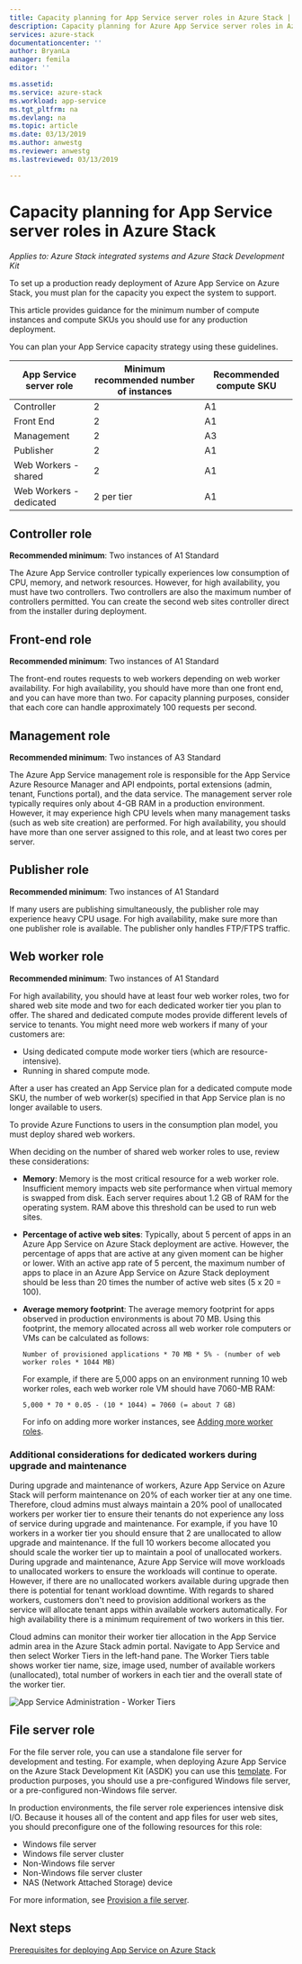 ```yaml
---
title: Capacity planning for App Service server roles in Azure Stack | Microsoft Docs
description: Capacity planning for Azure App Service server roles in Azure Stack
services: azure-stack
documentationcenter: ''
author: BryanLa
manager: femila
editor: ''

ms.assetid:
ms.service: azure-stack
ms.workload: app-service
ms.tgt_pltfrm: na
ms.devlang: na
ms.topic: article
ms.date: 03/13/2019
ms.author: anwestg
ms.reviewer: anwestg
ms.lastreviewed: 03/13/2019

---
```

# Capacity planning for App Service server roles in Azure Stack

*Applies to: Azure Stack integrated systems and Azure Stack Development Kit*

To set up a production ready deployment of Azure App Service on Azure Stack, you must plan for the capacity you expect the system to support.  

This article provides guidance for the minimum number of compute instances and compute SKUs you should use for any production deployment.

You can plan your App Service capacity strategy using these guidelines.

| App Service server role | Minimum recommended number of instances | Recommended compute SKU|
| --- | --- | --- |
| Controller | 2 | A1 |
| Front End | 2 | A1 |
| Management | 2 | A3 |
| Publisher | 2 | A1 |
| Web Workers - shared | 2 | A1 |
| Web Workers - dedicated | 2 per tier | A1 |

## Controller role

**Recommended minimum**: Two instances of A1 Standard

The Azure App Service controller typically experiences low consumption of CPU, memory, and network resources. However, for high availability, you must have two controllers. Two controllers are also the maximum number of controllers permitted. You can create the second web sites controller direct from the installer during deployment.

## Front-end role

**Recommended minimum**: Two instances of A1 Standard

The front-end routes requests to web workers depending on web worker availability. For high availability, you should have more than one front end, and you can have more than two. For capacity planning purposes, consider that each core can handle approximately 100 requests per second.

## Management role

**Recommended minimum**: Two instances of A3 Standard

The Azure App Service management role is responsible for the App Service Azure Resource Manager and API endpoints, portal extensions (admin, tenant, Functions portal), and the data service. The management server role typically requires only about 4-GB RAM in a production environment. However, it may experience high CPU levels when many management tasks (such as web site creation) are performed. For high availability, you should have more than one server assigned to this role, and at least two cores per server.

## Publisher role

**Recommended minimum**: Two instances of A1 Standard

If many users are publishing simultaneously, the publisher role may experience heavy CPU usage. For high availability, make sure more than one publisher role is available. The publisher only handles FTP/FTPS traffic.

## Web worker role

**Recommended minimum**: Two instances of A1 Standard

For high availability, you should have at least four web worker roles, two for shared web site mode and two for each dedicated worker tier you plan to offer. The shared and dedicated compute modes provide different levels of service to tenants. You might need more web workers if many of your customers are:

- Using dedicated compute mode worker tiers (which are resource-intensive).
- Running in shared compute mode.

After a user has created an App Service plan for a dedicated compute mode SKU, the number of web worker(s) specified in that App Service plan is no longer available to users.

To provide Azure Functions to users in the consumption plan model, you must deploy shared web workers.

When deciding on the number of shared web worker roles to use, review these considerations:

- **Memory**: Memory is the most critical resource for a web worker role. Insufficient memory impacts web site performance when virtual memory is swapped from disk. Each server requires about 1.2 GB of RAM for the operating system. RAM above this threshold can be used to run web sites.
- **Percentage of active web sites**: Typically, about 5 percent of apps in an Azure App Service on Azure Stack deployment are active. However, the percentage of apps that are active at any given moment can be higher or lower. With an active app rate of 5 percent, the maximum number of apps to place in an Azure App Service on Azure Stack deployment should be less than 20 times the number of active web sites (5 x 20 = 100).
- **Average memory footprint**: The average memory footprint for apps observed in production environments is about 70 MB. Using this footprint, the memory allocated across all web worker role computers or VMs can be calculated as follows:

   `Number of provisioned applications * 70 MB * 5% - (number of web worker roles * 1044 MB)`

   For example, if there are 5,000 apps on an environment running 10 web worker roles, each web worker role VM should have 7060-MB RAM:

   `5,000 * 70 * 0.05 - (10 * 1044) = 7060 (= about 7 GB)`

   For info on adding more worker instances, see [Adding more worker roles](azure-stack-app-service-add-worker-roles.md).

### Additional considerations for dedicated workers during upgrade and maintenance

During upgrade and maintenance of workers, Azure App Service on Azure Stack will perform maintenance on 20% of each worker tier at any one time.  Therefore, cloud admins must always maintain a 20% pool of unallocated workers per worker tier to ensure their tenants do not experience any loss of service during upgrade and maintenance.  For example, if you have 10 workers in a worker tier you should ensure that 2 are unallocated to allow upgrade and maintenance. If the full 10 workers become allocated you should scale the worker tier up to maintain a pool of unallocated workers. During upgrade and maintenance, Azure App Service will move workloads to unallocated workers to ensure the workloads will continue to operate. However, if there are no unallocated workers available during upgrade then there is potential for tenant workload downtime. With regards to shared workers, customers don't need to provision additional workers as the service will allocate tenant apps within available workers automatically. For high availability there is a minimum requirement of two workers in this tier.

Cloud admins can monitor their worker tier allocation in the App Service admin area in the Azure Stack admin portal. Navigate to App Service and then select Worker Tiers in the left-hand pane. The Worker Tiers table shows worker tier name, size, image used, number of available workers (unallocated), total number of workers in each tier and the overall state of the worker tier.

![App Service Administration - Worker Tiers][1]

## File server role

For the file server role, you can use a standalone file server for development and testing. For example, when deploying Azure App Service on the Azure Stack Development Kit (ASDK) you can use this [template](https://aka.ms/appsvconmasdkfstemplate).  For production purposes, you should use a pre-configured Windows file server, or a pre-configured non-Windows file server.

In production environments, the file server role experiences intensive disk I/O. Because it houses all of the content and app files for user web sites, you should preconfigure one of the following resources for this role:

- Windows file server
- Windows file server cluster
- Non-Windows file server
- Non-Windows file server cluster
- NAS (Network Attached Storage) device

For more information, see [Provision a file server](azure-stack-app-service-before-you-get-started.md#prepare-the-file-server).

## Next steps

[Prerequisites for deploying App Service on Azure Stack](azure-stack-app-service-before-you-get-started.md)

<!--Image references-->
[1]: ./media/azure-stack-app-service-capacity-planning/worker-tier-allocation.png